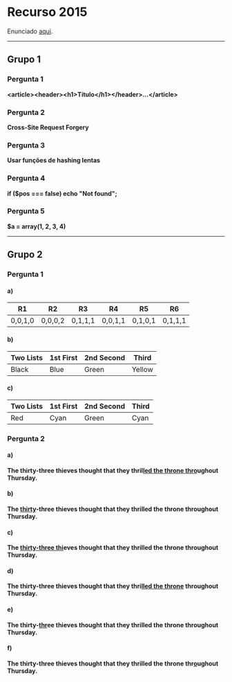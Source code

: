 # Recurso 2015

Enunciado [aqui](https://drive.google.com/file/d/1LHqcHj9Dqea4DiYOkgyfN9NrDKOAf-kn/view).

---

## Grupo 1

### Pergunta 1

**\<article>\<header>\<h1>Título\</h1>\</header>...\</article>**

### Pergunta 2

**Cross-Site Request Forgery**

### Pergunta 3

**Usar funções de hashing lentas**

### Pergunta 4

**if ($pos === false) echo "Not found";**

### Pergunta 5

**$a = array(1, 2, 3, 4)**

---

## Grupo 2

### Pergunta 1

#### a)

|R1|R2|R3|R4|R5|R6|
|-|-|-|-|-|-|
|0,0,1,0|0,0,0,2|0,1,1,1|0,0,1,1|0,1,0,1|0,1,1,1|

#### b)

|Two Lists|1st First|2nd Second|Third|
|-|-|-|-|
|Black|Blue|Green|Yellow|

#### c)

|Two Lists|1st First|2nd Second|Third|
|-|-|-|-|
|Red|Cyan|Green|Cyan|

### Pergunta 2

#### a)

**The thirty-three thieves thought that they thril<ins>led the throne thro</ins>ughout Thursday.**

#### b)

**The <ins>thirty</ins>-three thieves thought that they thrilled the throne throughout Thursday.**

#### c)

**The <ins>thirty-three thi</ins>eves thought that they thrilled the throne throughout Thursday.**

#### d)

**The thirty-three thieves thought that they thri<ins>lled the throne</ins> throughout Thursday.**

#### e)

**The thirty-<ins>thr</ins>ee thieves thought that they thrilled the throne throughout Thursday.**

#### f)

**The thirty-three thieves thought that they thrilled the throne thr<ins>o</ins>ughout Thursday.**

